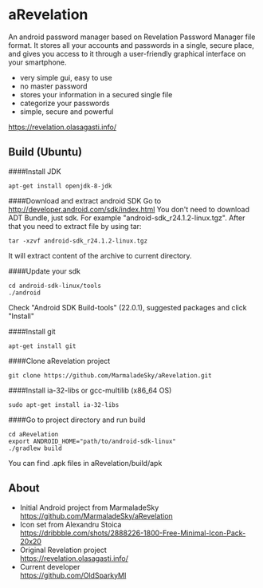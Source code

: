 aRevelation
===========
An android password manager based on Revelation Password Manager file format. It stores all your accounts and passwords in a single, secure place, and gives you access to it through a user-friendly graphical interface on your smartphone.

* very simple gui, easy to use
* no master password
* stores your information in a secured single file
* categorize your passwords
* simple, secure and powerful

https://revelation.olasagasti.info/

## Build (Ubuntu)

####Install JDK
```
apt-get install openjdk-8-jdk
```

####Download and extract android SDK
Go to http://developer.android.com/sdk/index.html
You don't need to download ADT Bundle, just sdk. For example "android-sdk_r24.1.2-linux.tgz".
After that you need to extract file by using tar:
```
tar -xzvf android-sdk_r24.1.2-linux.tgz
```
It will extract content of the archive to current directory.


####Update your sdk
```
cd android-sdk-linux/tools
./android
```
Check "Android SDK Build-tools" (22.0.1), suggested packages and click "Install"

####Install git
```
apt-get install git
```

####Clone aRevelation project
```
git clone https://github.com/MarmaladeSky/aRevelation.git
```

####Install ia-32-libs or gcc-multilib (x86_64 OS)
```
sudo apt-get install ia-32-libs
```

####Go to project directory and run build
```
cd aRevelation
export ANDROID_HOME="path/to/android-sdk-linux"
./gradlew build
```
You can find .apk files in aRevelation/build/apk

## About
* Initial Android project from MarmaladeSky  
https://github.com/MarmaladeSky/aRevelation
* Icon set from Alexandru Stoica  
https://dribbble.com/shots/2888226-1800-Free-Minimal-Icon-Pack-20x20
* Original Revelation project  
https://revelation.olasagasti.info/
* Current developer  
https://github.com/OldSparkyMI
